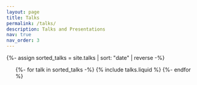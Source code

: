 ```yaml
---
layout: page
title: Talks
permalink: /talks/
description: Talks and Presentations
nav: true
nav_order: 3
---
```


<!-- pages/projects.md -->
<div class="talks">
<!-- Display projects without categories -->
  {%- assign sorted_talks = site.talks | sort: "date" | reverse -%}
  <!-- Generate cards for each project -->
  <ol class="list-group">
  {%- for talk in sorted_talks -%}
    {% include talks.liquid %}
  {%- endfor %}
  </ol>
</div>
